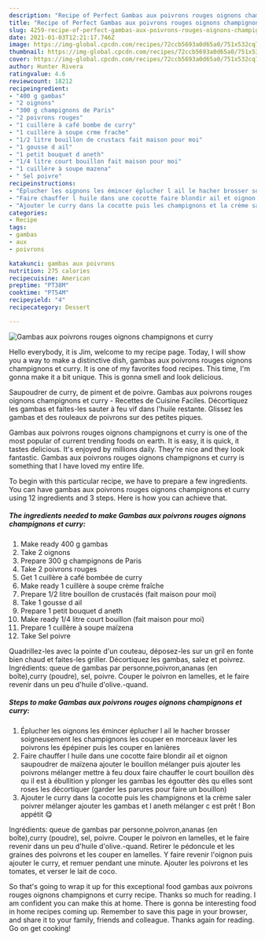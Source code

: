 ```yaml
---
description: "Recipe of Perfect Gambas aux poivrons rouges oignons champignons et curry"
title: "Recipe of Perfect Gambas aux poivrons rouges oignons champignons et curry"
slug: 4259-recipe-of-perfect-gambas-aux-poivrons-rouges-oignons-champignons-et-curry
date: 2021-01-03T12:21:17.746Z
image: https://img-global.cpcdn.com/recipes/72ccb5693a0d65a0/751x532cq70/gambas-aux-poivrons-rouges-oignons-champignons-et-curry-photo-principale-de-la-recette.jpg
thumbnail: https://img-global.cpcdn.com/recipes/72ccb5693a0d65a0/751x532cq70/gambas-aux-poivrons-rouges-oignons-champignons-et-curry-photo-principale-de-la-recette.jpg
cover: https://img-global.cpcdn.com/recipes/72ccb5693a0d65a0/751x532cq70/gambas-aux-poivrons-rouges-oignons-champignons-et-curry-photo-principale-de-la-recette.jpg
author: Hunter Rivera
ratingvalue: 4.6
reviewcount: 18212
recipeingredient:
- "400 g gambas"
- "2 oignons"
- "300 g champignons de Paris"
- "2 poivrons rouges"
- "1 cuillère à café bombe de curry"
- "1 cuillère à soupe crme frache"
- "1/2 litre bouillon de crustacs fait maison pour moi"
- "1 gousse d ail"
- "1 petit bouquet d aneth"
- "1/4 litre court bouillon fait maison pour moi"
- "1 cuillère à soupe mazena"
- " Sel poivre"
recipeinstructions:
- "Éplucher les oignons les émincer éplucher l ail le hacher brosser soigneusement les champignons les couper en morceaux laver les poivrons les épépiner puis les couper en lanières"
- "Faire chauffer l huile dans une cocotte faire blondir ail et oignon saupoudrer de maïzena ajouter le bouillon mélanger puis ajouter les poivrons mélanger mettre à feu doux faire chauffer le court bouillon dès qu il est à ébullition y plonger les gambas les égoutter dès qu elles sont roses les décortiquer (garder les parures pour faire un bouillon)"
- "Ajouter le curry dans la cocotte puis les champignons et la crème saler poivrer mélanger ajouter les gambas et l aneth mélanger c est prêt ! Bon appétit 😋"
categories:
- Recipe
tags:
- gambas
- aux
- poivrons

katakunci: gambas aux poivrons 
nutrition: 275 calories
recipecuisine: American
preptime: "PT38M"
cooktime: "PT54M"
recipeyield: "4"
recipecategory: Dessert

---
```



![Gambas aux poivrons rouges oignons champignons et curry](https://img-global.cpcdn.com/recipes/72ccb5693a0d65a0/751x532cq70/gambas-aux-poivrons-rouges-oignons-champignons-et-curry-photo-principale-de-la-recette.jpg)

Hello everybody, it is Jim, welcome to my recipe page. Today, I will show you a way to make a distinctive dish, gambas aux poivrons rouges oignons champignons et curry. It is one of my favorites food recipes. This time, I'm gonna make it a bit unique. This is gonna smell and look delicious.

Saupoudrer de curry, de piment et de poivre. Gambas aux poivrons rouges oignons champignons et curry - Recettes de Cuisine Faciles. Décortiquez les gambas et faites-les sauter à feu vif dans l&#39;huile restante. Glissez les gambas et des rouleaux de poivrons sur des petites piques.

Gambas aux poivrons rouges oignons champignons et curry is one of the most popular of current trending foods on earth. It is easy, it is quick, it tastes delicious. It's enjoyed by millions daily. They're nice and they look fantastic. Gambas aux poivrons rouges oignons champignons et curry is something that I have loved my entire life.


To begin with this particular recipe, we have to prepare a few ingredients. You can have gambas aux poivrons rouges oignons champignons et curry using 12 ingredients and 3 steps. Here is how you can achieve that.

<!--inarticleads1-->

##### The ingredients needed to make Gambas aux poivrons rouges oignons champignons et curry:

1. Make ready 400 g gambas
1. Take 2 oignons
1. Prepare 300 g champignons de Paris
1. Take 2 poivrons rouges
1. Get 1 cuillère à café bombée de curry
1. Make ready 1 cuillère à soupe crème fraîche
1. Prepare 1/2 litre bouillon de crustacés (fait maison pour moi)
1. Take 1 gousse d ail
1. Prepare 1 petit bouquet d aneth
1. Make ready 1/4 litre court bouillon (fait maison pour moi)
1. Prepare 1 cuillère à soupe maïzena
1. Take  Sel poivre


Quadrillez-les avec la pointe d&#39;un couteau, déposez-les sur un gril en fonte bien chaud et faites-les griller. Décortiquez les gambas, salez et poivrez. Ingrédients: queue de gambas par personne,poivron,ananas (en boîte),curry (poudre), sel, poivre. Couper le poivron en lamelles, et le faire revenir dans un peu d&#39;huile d&#39;olive.-quand. 

<!--inarticleads2-->

##### Steps to make Gambas aux poivrons rouges oignons champignons et curry:

1. Éplucher les oignons les émincer éplucher l ail le hacher brosser soigneusement les champignons les couper en morceaux laver les poivrons les épépiner puis les couper en lanières
1. Faire chauffer l huile dans une cocotte faire blondir ail et oignon saupoudrer de maïzena ajouter le bouillon mélanger puis ajouter les poivrons mélanger mettre à feu doux faire chauffer le court bouillon dès qu il est à ébullition y plonger les gambas les égoutter dès qu elles sont roses les décortiquer (garder les parures pour faire un bouillon)
1. Ajouter le curry dans la cocotte puis les champignons et la crème saler poivrer mélanger ajouter les gambas et l aneth mélanger c est prêt ! Bon appétit 😋


Ingrédients: queue de gambas par personne,poivron,ananas (en boîte),curry (poudre), sel, poivre. Couper le poivron en lamelles, et le faire revenir dans un peu d&#39;huile d&#39;olive.-quand. Retirer le pédoncule et les graines des poivrons et les couper en lamelles. Y faire revenir l&#39;oignon puis ajouter le curry, et remuer pendant une minute. Ajouter les poivrons et les tomates, et verser le lait de coco. 

So that's going to wrap it up for this exceptional food gambas aux poivrons rouges oignons champignons et curry recipe. Thanks so much for reading. I am confident you can make this at home. There is gonna be interesting food in home recipes coming up. Remember to save this page in your browser, and share it to your family, friends and colleague. Thanks again for reading. Go on get cooking!
